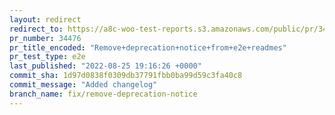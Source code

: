 ```yaml
---
layout: redirect
redirect_to: https://a8c-woo-test-reports.s3.amazonaws.com/public/pr/34476/e2e/index.html
pr_number: 34476
pr_title_encoded: "Remove+deprecation+notice+from+e2e+readmes"
pr_test_type: e2e
last_published: "2022-08-25 19:16:26 +0000"
commit_sha: 1d97d0838f0309db37791fbb0ba99d59c3fa40c8
commit_message: "Added changelog"
branch_name: fix/remove-deprecation-notice
---
```

